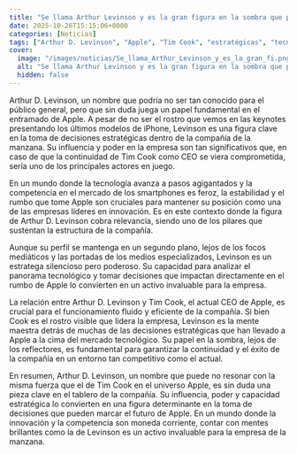 ```yaml
---
title: "Se llama Arthur Levinson y es la gran figura en la sombra que puede poner en duda la continuidad de Tim Cook si Apple fuera mal"
date: 2025-10-26T15:15:06+0000
categories: [Noticias]
tags: ["Arthur D. Levinson", "Apple", "Tim Cook", "estratégicas", "tecnología", "innovación", "mercado."]
cover:
  image: "/images/noticias/Se_llama_Arthur_Levinson_y_es_la_gran_fi.png"
  alt: "Se llama Arthur Levinson y es la gran figura en la sombra que puede poner en duda la continuidad de Tim Cook si Apple fuera mal"
  hidden: false
---
```


Arthur D. Levinson, un nombre que podría no ser tan conocido para el público general, pero que sin duda juega un papel fundamental en el entramado de Apple. A pesar de no ser el rostro que vemos en las keynotes presentando los últimos modelos de iPhone, Levinson es una figura clave en la toma de decisiones estratégicas dentro de la compañía de la manzana. Su influencia y poder en la empresa son tan significativos que, en caso de que la continuidad de Tim Cook como CEO se viera comprometida, sería uno de los principales actores en juego.

En un mundo donde la tecnología avanza a pasos agigantados y la competencia en el mercado de los smartphones es feroz, la estabilidad y el rumbo que tome Apple son cruciales para mantener su posición como una de las empresas líderes en innovación. Es en este contexto donde la figura de Arthur D. Levinson cobra relevancia, siendo uno de los pilares que sustentan la estructura de la compañía.

Aunque su perfil se mantenga en un segundo plano, lejos de los focos mediáticos y las portadas de los medios especializados, Levinson es un estratega silencioso pero poderoso. Su capacidad para analizar el panorama tecnológico y tomar decisiones que impactan directamente en el rumbo de Apple lo convierten en un activo invaluable para la empresa.

La relación entre Arthur D. Levinson y Tim Cook, el actual CEO de Apple, es crucial para el funcionamiento fluido y eficiente de la compañía. Si bien Cook es el rostro visible que lidera la empresa, Levinson es la mente maestra detrás de muchas de las decisiones estratégicas que han llevado a Apple a la cima del mercado tecnológico. Su papel en la sombra, lejos de los reflectores, es fundamental para garantizar la continuidad y el éxito de la compañía en un entorno tan competitivo como el actual.

En resumen, Arthur D. Levinson, un nombre que puede no resonar con la misma fuerza que el de Tim Cook en el universo Apple, es sin duda una pieza clave en el tablero de la compañía. Su influencia, poder y capacidad estratégica lo convierten en una figura determinante en la toma de decisiones que pueden marcar el futuro de Apple. En un mundo donde la innovación y la competencia son moneda corriente, contar con mentes brillantes como la de Levinson es un activo invaluable para la empresa de la manzana.
